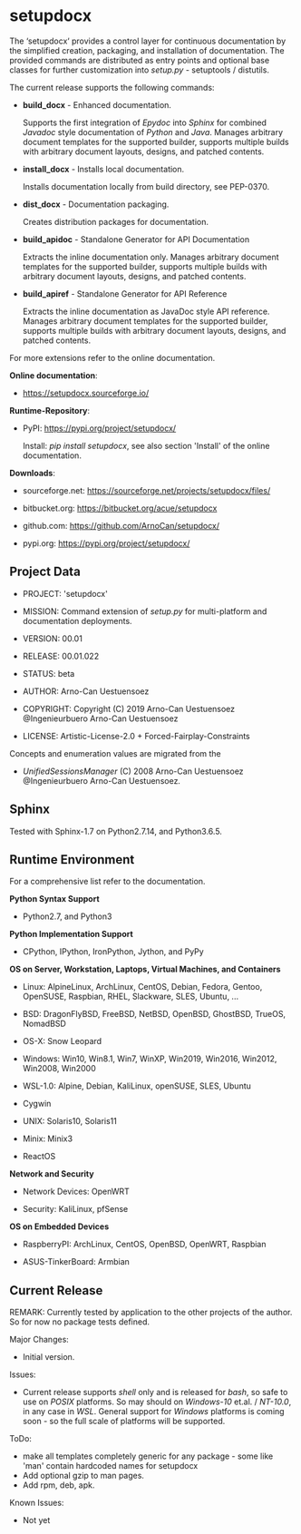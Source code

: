setupdocx
=========

The ‘setupdocx‘ provides a control layer for continuous documentation by the simplified creation, packaging, and installation of documentation.
The provided commands are distributed as entry points and optional base classes for further customization into *setup.py* - setuptools / distutils. 

The current release supports the following commands:

* **build_docx** - Enhanced documentation.

  Supports the first integration of *Epydoc* into *Sphinx* for combined *Javadoc* style 
  documentation of *Python* and *Java*.
  Manages arbitrary document templates for the supported builder,
  supports multiple builds with arbitrary document layouts, designs, and patched contents.

* **install_docx** - Installs local documentation.

  Installs documentation locally from build directory, see PEP-0370. 

* **dist_docx** - Documentation packaging. 

  Creates distribution packages for documentation.

* **build_apidoc** - Standalone Generator for API Documentation 

  Extracts the inline documentation only.
  Manages arbitrary document templates for the supported builder,
  supports multiple builds with arbitrary document layouts, designs, and patched contents.

* **build_apiref** - Standalone Generator for API Reference  

  Extracts the inline documentation as JavaDoc style API reference.
  Manages arbitrary document templates for the supported builder,
  supports multiple builds with arbitrary document layouts, designs, and patched contents.

For more extensions refer to the online documentation.

**Online documentation**:

* https://setupdocx.sourceforge.io/

**Runtime-Repository**:

* PyPI: https://pypi.org/project/setupdocx/

  Install: *pip install setupdocx*, see also section 'Install' of the online documentation.


**Downloads**:

* sourceforge.net: https://sourceforge.net/projects/setupdocx/files/

* bitbucket.org: https://bitbucket.org/acue/setupdocx

* github.com: https://github.com/ArnoCan/setupdocx/

* pypi.org: https://pypi.org/project/setupdocx/


Project Data
------------

* PROJECT: 'setupdocx'

* MISSION: Command extension of *setup.py* for multi-platform and documentation deployments.

* VERSION: 00.01

* RELEASE: 00.01.022

* STATUS: beta

* AUTHOR: Arno-Can Uestuensoez

* COPYRIGHT: Copyright (C) 2019 Arno-Can Uestuensoez @Ingenieurbuero Arno-Can Uestuensoez

* LICENSE: Artistic-License-2.0 + Forced-Fairplay-Constraints

Concepts and enumeration values are migrated from the 

* *UnifiedSessionsManager* (C) 2008 Arno-Can Uestuensoez @Ingenieurbuero Arno-Can Uestuensoez.  

Sphinx
------
Tested with Sphinx-1.7 on Python2.7.14, and Python3.6.5.

Runtime Environment
-------------------
For a comprehensive list refer to the documentation.

**Python Syntax Support**

*  Python2.7, and Python3

**Python Implementation Support**

*  CPython, IPython, IronPython, Jython, and PyPy

**OS on Server, Workstation, Laptops, Virtual Machines, and Containers**

* Linux: AlpineLinux, ArchLinux, CentOS, Debian, Fedora, Gentoo, OpenSUSE, Raspbian, RHEL, Slackware, SLES, Ubuntu, ...  

* BSD: DragonFlyBSD, FreeBSD, NetBSD, OpenBSD, GhostBSD, TrueOS, NomadBSD

* OS-X: Snow Leopard

* Windows: Win10, Win8.1, Win7, WinXP, Win2019, Win2016, Win2012, Win2008, Win2000

* WSL-1.0: Alpine, Debian, KaliLinux, openSUSE, SLES, Ubuntu

* Cygwin

* UNIX: Solaris10, Solaris11

* Minix: Minix3

* ReactOS

**Network and Security**

* Network Devices: OpenWRT

* Security: KaliLinux, pfSense

**OS on Embedded Devices**

* RaspberryPI: ArchLinux, CentOS, OpenBSD, OpenWRT, Raspbian

* ASUS-TinkerBoard: Armbian

Current Release
---------------

REMARK:
   Currently tested by application to the other projects of the author.
   So for now no package tests defined.

Major Changes:

* Initial version.

Issues:

* Current release supports *shell* only and is released for *bash*, so
  safe to use on *POSIX* platforms.
  So may should on *Windows-10* et.al. / *NT-10.0*, in any case in *WSL*.
  General support for *Windows* platforms is coming soon - so the full scale
  of platforms will be supported.

ToDo:

* make all templates completely generic for any package - some like 'man' contain hardcoded names for setupdocx
* Add optional gzip to man pages.
* Add rpm, deb, apk.

Known Issues:

* Not yet


